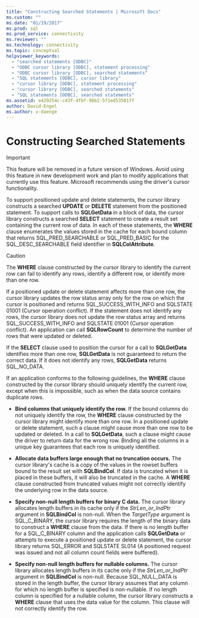 ```yaml
---
title: "Constructing Searched Statements | Microsoft Docs"
ms.custom: ""
ms.date: "01/19/2017"
ms.prod: sql
ms.prod_service: connectivity
ms.reviewer: ""
ms.technology: connectivity
ms.topic: conceptual
helpviewer_keywords: 
  - "searched statements [ODBC]"
  - "ODBC cursor library [ODBC], statement processing"
  - "ODBC cursor library [ODBC], searched statements"
  - "SQL statements [ODBC], cursor library"
  - "cursor library [ODBC], statement processing"
  - "cursor library [ODBC], searched statements"
  - "SQL statements [ODBC], searched statements"
ms.assetid: e429254c-c43f-4fbf-98b2-5f1ed53501ff
author: David-Engel
ms.author: v-daenge
---
```

# Constructing Searched Statements
> [!IMPORTANT]  
>  This feature will be removed in a future version of Windows. Avoid using this feature in new development work and plan to modify applications that currently use this feature. Microsoft recommends using the driver's cursor functionality.  
  
 To support positioned update and delete statements, the cursor library constructs a searched **UPDATE** or **DELETE** statement from the positioned statement. To support calls to **SQLGetData** in a block of data, the cursor library constructs a searched **SELECT** statement to create a result set containing the current row of data. In each of these statements, the **WHERE** clause enumerates the values stored in the cache for each bound column that returns SQL_PRED_SEARCHABLE or SQL_PRED_BASIC for the SQL_DESC_SEARCHABLE field identifier in **SQLColAttribute**.  
  
> [!CAUTION]  
>  The **WHERE** clause constructed by the cursor library to identify the current row can fail to identify any rows, identify a different row, or identify more than one row.  
  
 If a positioned update or delete statement affects more than one row, the cursor library updates the row status array only for the row on which the cursor is positioned and returns SQL_SUCCESS_WITH_INFO and SQLSTATE 01001 (Cursor operation conflict). If the statement does not identify any rows, the cursor library does not update the row status array and returns SQL_SUCCESS_WITH_INFO and SQLSTATE 01001 (Cursor operation conflict). An application can call **SQLRowCount** to determine the number of rows that were updated or deleted.  
  
 If the **SELECT** clause used to position the cursor for a call to **SQLGetData** identifies more than one row, **SQLGetData** is not guaranteed to return the correct data. If it does not identify any rows, **SQLGetData** returns SQL_NO_DATA.  
  
 If an application conforms to the following guidelines, the **WHERE** clause constructed by the cursor library should uniquely identify the current row, except when this is impossible, such as when the data source contains duplicate rows.  
  
-   **Bind columns that uniquely identify the row.** If the bound columns do not uniquely identify the row, the **WHERE** clause constructed by the cursor library might identify more than one row. In a positioned update or delete statement, such a clause might cause more than one row to be updated or deleted. In a call to **SQLGetData**, such a clause might cause the driver to return data for the wrong row. Binding all the columns in a unique key guarantees that each row is uniquely identified.  
  
-   **Allocate data buffers large enough that no truncation occurs.** The cursor library's cache is a copy of the values in the rowset buffers bound to the result set with **SQLBindCol**. If data is truncated when it is placed in these buffers, it will also be truncated in the cache. A **WHERE** clause constructed from truncated values might not correctly identify the underlying row in the data source.  
  
-   **Specify non-null length buffers for binary C data.** The cursor library allocates length buffers in its cache only if the *StrLen_or_IndPtr* argument in **SQLBindCol** is non-null. When the *TargetType* argument is SQL_C_BINARY, the cursor library requires the length of the binary data to construct a **WHERE** clause from the data. If there is no length buffer for a SQL_C_BINARY column and the application calls **SQLGetData** or attempts to execute a positioned update or delete statement, the cursor library returns SQL_ERROR and SQLSTATE SL014 (A positioned request was issued and not all column count fields were buffered).  
  
-   **Specify non-null length buffers for nullable columns.** The cursor library allocates length buffers in its cache only if the *StrLen_or_IndPtr* argument in **SQLBindCol** is non-null. Because SQL_NULL_DATA is stored in the length buffer, the cursor library assumes that any column for which no length buffer is specified is non-nullable. If no length column is specified for a nullable column, the cursor library constructs a **WHERE** clause that uses the data value for the column. This clause will not correctly identify the row.
